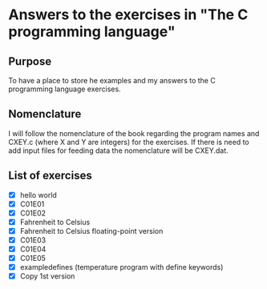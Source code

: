# Answers to the exercises in "The C programming language" 

## Purpose

To have a place to store he examples and my answers to the C programming 
language exercises.

## Nomenclature

I will follow the nomenclature of the book regarding the program names and 
CXEY.c (where X and Y are integers) for the exercises.
If there is need to add input files for feeding data the nomenclature will be 
CXEY.dat.

## List of exercises

- [X] hello world
- [X] C01E01
- [X] C01E02
- [X] Fahrenheit to Celsius
- [X] Fahrenheit to Celsius floating-point version
- [X] C01E03
- [X] C01E04
- [X] C01E05
- [X] exampledefines (temperature program with define keywords)
- [X] Copy 1st version
